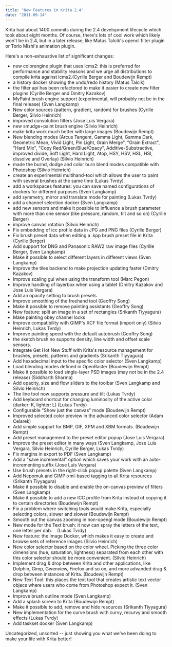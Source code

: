 ```yaml
---
title: "New Features in Krita 2.4"
date: "2011-09-14"
---
```


Krita had about 1400 commits during the 2.4 development lifecycle which took about eight months. Of course, there's lots of cool work which likely won't be in 2.4, but in a later release, like Matus Talcik's opencl filter plugin or Torio Mishi's animation plugin.

Here's a non-exhaustive list of significant changes:

- new colorengine plugin that uses lcms2: this is preferred for performance and stability reasons and we urge all distributions to compile krita against lcms2.(Cyrille Berger and Boudewijn Rempt)
- a history docker showing the undo/redo history (Matus Talcik)
- the filter api has been refactored to make it easier to create new filter plugins (Cyrille Berger and Dmitry Kazakov)
- MyPaint brush engine support (experimental, will probably not be in the final release) (Sven Langkamp)
- New color sources (pattern, gradient, random) for brushes (Cyrille Berger, Silvio Heinrich)
- improved convolution filters (Jose Luis Vergara)
- new smudge+paint brush engine (Silvio Heinrich)
- make krita work much better with large images (Boudewijn Rempt)
- New blending modes (Arcus Tangent, Gamma Light, Gamma Dark, Geometric Mean, Vivid Light, Pin Light, Grain Merge", "Grain Extract", "Hard Mix", "Copy Red/Green/Blue/Opacy", Additive-Substractive, improved divide, Soft Light, Hard Light, Atop, HSY, HSV, HSL, HSI, dissolve and Overlay) (Silvio Heinrich)
- made the burnd, dodge and color burn blend modes compatible with Photoshop (Silvio Heinrich)
- create an experimental multihand-tool which allows the user to paint with several brushes at the same time (Lukas Tvrdy)
- add a workspaces features: you can save named configurations of dockers for different purposes (Sven Langkamp)
- add symmetry, mirror and translate mode for painting (Lukas Tvrdy)
- add a channel selection docker (Sven Langkamp)
- add new sensors and make it possible to influence a brush parameter with more than one sensor (like pressure, random, tilt and so on) (Cyrille Berger)
- improve canvas rotation (Silvio Heinrich)
- Fix embedding of icc profile data in JPG and PNG files (Cyrille Berger)
- Fix brush preset data when editing a .kpp brush preset file in Krita (Cyrille Berger)
- Add support for DNG and Panasonic RAW2 raw image files (Cyrille Berger, Sven Langkamp)
- Make it possible to select different layers in different views (Sven Langkamp)
- Improve the tiles backend to make projection updating faster (Dmitry Kazakov)
- Improve scaling gui when using the transform tool (Marc Pegon)
- Improve handling of layerbox when using a tablet (Dmitry Kazakov and Jose Luis Vergara)
- Add an opacity setting to brush presets
- Improve smoothing of the freehand tool (Geoffry Song)
- Make it possible to remove painting assistants (Geoffry Song)
- New feature: split an image in a set of rectangles (Srikanth Tiyyagura)
- Make painting obey channel locks
- Improve compatibility with GIMP's XCF file format (import only) (Silvio Heinrich, Lukas Tvrdy)
- Improve painting speed with the default autobrush (Geoffry Song)
- the sketch brush no supports density, line width and offset scale sensors.
- Integrate Get Hot New Stuff with Krita's resource management for brushes, presets, patterns and gradients (Srikanth Tiyyagura)
- Add hexadecimal input to the specific color selector (Sven Langkamp)
- Load blending modes defined in OpenRaster (Boudewijn Rempt)
- Make it possible to load single-layer PSD images (may not be in the 2.4 release) (Siddharth Sharma)
- Add opacity, size and flow sliders to the toolbar (Sven Langkamp and Silvio Heinrich)
- The line tool now supports pressure and tilt (Lukas Tvrdy)
- Add keyboard shortcut for changing luminosity of the active color (darker: K, lighter: L) (Lukas Tvrdy)
- Configurable "Show just the canvas" mode (Boudewijn Rempt)
- Improved selected color preview in the advanced color selector (Adam Celarek)
- Add simple support for BMP, GIF, XPM and XBM formats. (Boudewijn Rempt)
- Add preset management to the preset editor popup (Jose Luis Vergara)
- Improve the preset editor in many ways (Sven Langkamp, Jose Luis Vergara, Silvio Heinrich, Cyrille Berger, Lukas Tvrdy)
- Fix margins in export to PDF (Sven Langkamp)
- Add a "save incremental" option which saves your work with an auto-incrementing suffix (Jose Luis Vergara)
- Use brush presets in the right-click popup palette (Sven Langkamp)
- Add Nepomuk and GIMP-xml-based tagging to all Krita resources (Srikanth Tiyyagura)
- Make it possible to disable and enable the on-canvas preview of filters (Sven Langkamp)
- Make it possible to add a new ICC profile from Krita instead of copying it to certain directories (Boudewijn Rempt)
- Fix a problem where switching tools would make Krita, especially selecting colors, slower and slower (Boudewijn Rempt)
- Smooth out the canvas zooming in non-opengl mode (Boudewijn Rempt)
- New mode for the Text brush: it now can spray the letters of the text, one letter per dab.    (Lukas Tvrdy)
- New feature: the Image Docker, which makes it easy to create and browse sets of reference images (Silvio Heinrich)
- New color selector based on the color wheel. Picking the three color dimensions (hue, saturation, lightness) separated from each other with this color selector should be more convenient. (Silvio Heinrich)
- Implement drag & drop between Krita and other applications, like Dolphin, Gimp, Gwenview, Firefox and so on, and more advanded drag & drop between instances of Krita. (Boudewijn Rempt)
- New Text Tool: this places the text tool that creates artistic text vector objecs where users who come from Photoshop expect it. (Sven Langkamp)
- Improve brush outline mode (Sven Langkamp)
- Add a splash screen to Krita (Boudewijn Rempt)
- Make it possible to add, remove and hide resources (Srikanth Tiyyagura)
- New implementation for the curve brush with curvy, recurvy and smooth effects (Lukas Tvrdy)
- Add taskset docker (Sven Langkamp)

Uncategorized, unsorted -- just showing you what we've been doing to make your life with Krita better!
